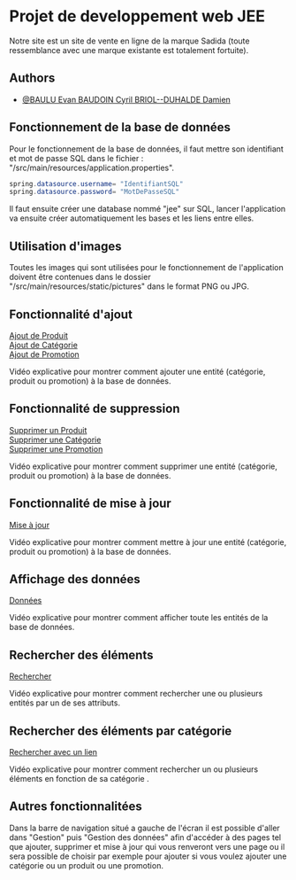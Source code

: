# Projet de developpement web JEE

Notre site est un site de vente en ligne de la marque Sadida (toute ressemblance avec une marque existante est totalement fortuite).


## Authors

- [@BAULU  Evan BAUDOIN Cyril BRIOL--DUHALDE Damien](https://github.com/Dams6445/FinalProjectJEE)

## Fonctionnement de la base de données
Pour le fonctionnement de la base de données, il faut mettre son identifiant et mot de passe SQL dans le fichier : "/src/main/resources/application.properties".
```java
spring.datasource.username= "IdentifiantSQL"
spring.datasource.password= "MotDePasseSQL"
```
Il faut ensuite créer une database nommé "jee" sur SQL, lancer l'application va ensuite créer automatiquement les bases et les liens entre elles.

## Utilisation d'images

Toutes les images qui sont utilisées pour le fonctionnement de l'application doivent être contenues dans le dossier "/src/main/resources/static/pictures" dans le format PNG ou JPG.

## Fonctionnalité d'ajout   

[Ajout de Produit](./Ajouter_Produit.webm)          
[Ajout de Catégorie](./Ajouter_Categorie.webm)   
[Ajout de Promotion](./Ajouter_Promotion.webm)   

Vidéo explicative pour montrer comment ajouter une entité 
(catégorie, produit ou promotion) à la base de données.

## Fonctionnalité de suppression

[Supprimer un Produit](./Supprimer_Produit.webm)          
[Supprimer une Catégorie](./Supprimer_Categorie.webm)   
[Supprimer une Promotion](./Supprimer_Promotion.webm)   

Vidéo explicative pour montrer comment supprimer une entité 
(catégorie, produit ou promotion) à la base de données.

## Fonctionnalité de mise à jour

[Mise à jour](https://linktodocumentation/)

Vidéo explicative pour montrer comment mettre à jour une entité
 (catégorie, produit ou promotion) à la base de données.

## Affichage des données

[Données](https://linktodocumentation/)

Vidéo explicative pour montrer comment afficher toute les entités de la base de données.

## Rechercher des éléments

[Rechercher](./Recherche_Entité.webm)

Vidéo explicative pour montrer comment rechercher une ou plusieurs entités par un de 
ses attributs.

## Rechercher des éléments par catégorie

[Rechercher avec un lien](./Recherche_Par_Lien.webm)

Vidéo explicative pour montrer comment rechercher un ou plusieurs éléments en fonction
 de sa catégorie .

## Autres fonctionnalitées

Dans la barre de navigation situé a gauche de l'écran il est possible d'aller 
dans "Gestion" puis "Gestion des données" afin d'accéder à des pages tel  que ajouter, 
supprimer et mise à jour qui vous renveront vers une page ou il sera possible de choisir 
par exemple pour ajouter si vous voulez ajouter une catégorie ou un produit ou une 
promotion.

